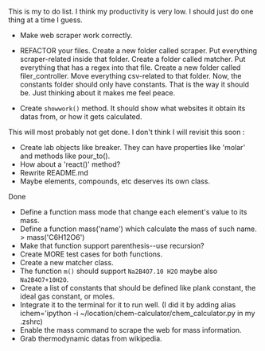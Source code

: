 This is my to do list.
I think my productivity is very low. I should just do one thing at a time I guess.

- Make web scraper work correctly.
- REFACTOR your files. Create a new folder called scraper. Put everything scraper-related inside that folder. Create a folder called matcher. Put everything that has a regex into that file. Create a new folder called filer_controller. Move everything csv-related to that folder. Now, the constants folder should only have constants. That is the way it should be. Just thinking about it makes me feel peace.


- Create `showwork()` method. It should show what websites it obtain its datas from, or how it gets calculated.

This will most probably not get done. I don't think I will revisit this soon :

- Create lab objects like breaker. They can have properties like 'molar' and methods like pour_to().
- How about a 'react()' method?
- Rewrite README.md
- Maybe elements, compounds, etc deserves its own class.

Done

- Define a function mass mode that change each element's value to its mass.
- Define a function mass('name') which calculate the mass of such name. > mass('C6H12O6')
- Make that function support parenthesis--use recursion?
- Create MORE test cases for both functions.
- Create a new matcher class.
- The function `m()` should support `Na2B4O7.10 H2O` maybe also `Na2B4O7+10H2O`.
- Create a list of constants that should be defined like plank constant, the ideal gas constant, or moles.
- Integrate it to the terminal for it to run well. (I did it by adding alias ichem='ipython -i ~/location/chem-calculator/chem_calculator.py in my .zshrc)
- Enable the mass command to scrape the web for mass information.
- Grab thermodynamic datas from wikipedia.
